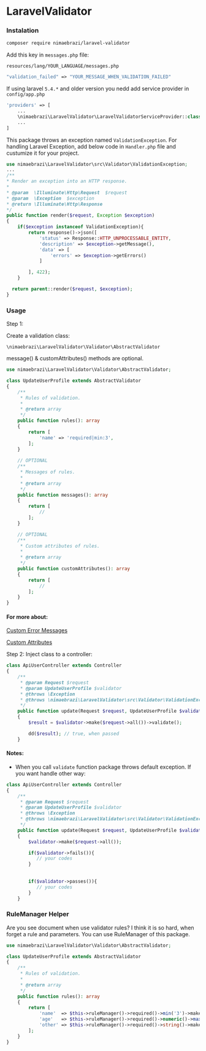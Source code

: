 # LaravelValidator

### Instalation
```sh
composer require nimaebrazi/laravel-validator
```
Add this key in <code>messages.php</code> file:

<code>resources/lang/YOUR_LANGUAGE/messages.php</code>

```php
"validation_failed" => "YOUR_MESSAGE_WHEN_VALIDATION_FAILED"
```

If using laravel <code>5.4.*</code> and older version you nedd add service provider in <code>config/app.php</code>

```php
'providers' => [
    ...
    \nimaebrazi\LaravelValidator\LaravelValidatorServiceProvider::class,
    ...
]
```

This package throws an exception named <code>ValidationException</code>. For handling Laravel Exception, add below code in <code>Handler.php</code> file and custumize it for your project.

```php
use nimaebrazi\LaravelValidator\src\Validator\ValidationException;
...
/**
* Render an exception into an HTTP response.
*
* @param  \Illuminate\Http\Request  $request
* @param  \Exception  $exception
* @return \Illuminate\Http\Response
*/
public function render($request, Exception $exception)
{
    if($exception instanceof ValidationException){
        return response()->json([
            'status' => Response::HTTP_UNPROCESSABLE_ENTITY,
            'description' => $exception->getMessage(),
            'data' => [
                'errors' => $exception->getErrors()
            ]

        ], 422);
    }

  return parent::render($request, $exception);
}
```
    
### Usage

Step 1:

Create a validation class:

<code>\nimaebrazi\LaravelValidator\Validator\AbstractValidator</code>

message() & customAttributes() methods are optional.

```php
use nimaebrazi\LaravelValidator\Validator\AbstractValidator;

class UpdateUserProfile extends AbstractValidator
{
    /**
     * Rules of validation.
     *
     * @return array
     */
    public function rules(): array
    {
        return [
            'name' => 'required|min:3',
        ];
    }
    
    // OPTIONAL
    /**
     * Messages of rules.
     *
     * @return array
     */
    public function messages(): array
    {
        return [
            //
        ];
    }

    // OPTIONAL
    /**
     * Custom attributes of rules.
     *
     * @return array
     */
    public function customAttributes(): array
    {
        return [
            //
        ];
    }
}
```

#### For more about:

[Custom Error Messages](https://laravel.com/docs/5.7/validation#custom-error-messages)

[Custom Attributes](https://gilbitron.me/blog/laravel-custom-validation-attributes)

Step 2:
Inject class to a controller:

```php
class ApiUserController extends Controller
{
    /**
     * @param Request $request
     * @param UpdateUserProfile $validator
     * @throws \Exception
     * @throws \nimaebrazi\LaravelValidator\src\Validator\ValidationException
     */
    public function update(Request $request, UpdateUserProfile $validator)
    {
        $result = $validator->make($request->all())->validate();

        dd($result); // true, when passed
    }
```

#### Notes:
- When you call <code>validate</code> function package throws default exception. If you want handle other way:
```php
class ApiUserController extends Controller
{
    /**
     * @param Request $request
     * @param UpdateUserProfile $validator
     * @throws \Exception
     * @throws \nimaebrazi\LaravelValidator\src\Validator\ValidationException
     */
    public function update(Request $request, UpdateUserProfile $validator)
    {
        $validator->make($request->all());

        if($validator->fails()){
           // your codes
        }
        
        
        if($validator->passes()){
           // your codes
        }
    }
```

### RuleManager Helper

Are you see document when use validator rules? I think it is so hard, when forget a rule and parameters.
You can use RuleManager of this package.


```php
use nimaebrazi\LaravelValidator\Validator\AbstractValidator;

class UpdateUserProfile extends AbstractValidator
{
    /**
     * Rules of validation.
     *
     * @return array
     */
    public function rules(): array
    {
        return [
            'name'  => $this->ruleManager()->required()->min('3')->make(),
            'age'   => $this->ruleManager()->required()->numeric()->max('3')->min('0')->make(),
            'other' => $this->ruleManager()->required()->string()->make()        
        ];
    }
}
```
